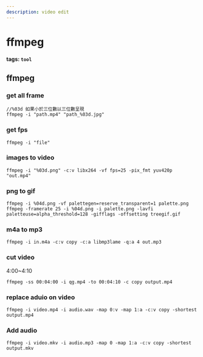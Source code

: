 ```yaml
---
description: video edit
---
```


# ffmpeg

**tags: `tool`**

## ffmpeg

### get all frame

```command
//%03d 如果小於三位數以三位數呈現
ffmpeg -i "path.mp4" "path_%03d.jpg"

```

### get fps

```command
ffmpeg -i "file"
```

### images to video

```command
ffmpeg -i "%03d.png" -c:v libx264 -vf fps=25 -pix_fmt yuv420p "out.mp4"

```

### png to gif

```command
ffmpeg -i %04d.png -vf palettegen=reserve_transparent=1 palette.png
ffmpeg -framerate 25 -i %04d.png -i palette.png -lavfi paletteuse=alpha_threshold=128 -gifflags -offsetting treegif.gif
```

### m4a to mp3

```command
ffmpeg -i in.m4a -c:v copy -c:a libmp3lame -q:a 4 out.mp3
```

### cut video

4:00\~4:10

```command
ffmpeg -ss 00:04:00 -i qg.mp4 -to 00:04:10 -c copy output.mp4
```

### replace aduio on video

```command
ffmpeg -i video.mp4 -i audio.wav -map 0:v -map 1:a -c:v copy -shortest output.mp4
```

### Add audio

```command
ffmpeg -i video.mkv -i audio.mp3 -map 0 -map 1:a -c:v copy -shortest output.mkv
```
